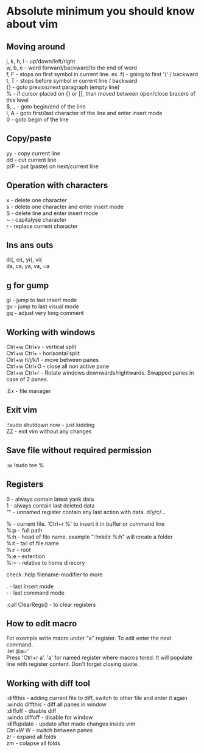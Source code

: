 # Absolute minimum you should know about vim

## Moving around
j, k, h, l - up/down/left/right  
w, b, e - word forward/backward/to the end of word  
f, F - stops on first symbol in current line. ex. f( - going to first '(' / backward  
t, T - stops before symbol in current line / backward  
{} - goto previos/next paragraph (empty line)  
% - if cursor placed on {} or [], than moved between open/close bracers of this level  
$, _ - goto begin/end of the line  
I, A - goto first/last character of the line and enter insert mode  
0 - goto begin of the line  

## Copy/paste
yy - copy current line  
dd - cut current line  
p/P - put (paste) on next/current line  

## Operation with characters
x - delete one character  
s - delete one character and enter insert mode  
S - delete line and enter insert mode  
~ - capitalyse character  
r - replace current character  

## Ins ans outs
di{, ci{, yi{, vi{  
da, ca, ya, va, =a  

## g for gump
gi - jump to last insert mode  
gv - jump to last visual mode  
gq - adjust very long comment  

## Working with windows
Ctrl+w Ctrl+v - vertical split  
Ctrl+w Ctrl+ - horisontal split  
Ctrl+w h/j/k/l - move between panes  
Ctrl+w Ctrl+O - close all non active pane  
Ctrl+w Ctrl+r - Rotate windows downwards/rightwards. Swapped panes in case of 2 panes.

:Ex - file manager  

## Exit vim

:!sudo shutdown now - just kidding  
ZZ - exit vim without any changes  


## Save file without required permission

:w !sudo tee %  

## Registers
0 - always contain latest yank data  
1 - always contain last deleted data  
"" - unnamed register contain any last action with data. d/y/c/...  

% - current file. 'Ctrl+r %' to insert it in buffer or command line  
%:p - full path  
%:h - head of file name. example ":!mkdir %:h" will create a folder  
%:t - tail of file name  
%:r - root  
%:e - extention  
%:~ - relative to home direcory  

check :help filename-modifier to more  

. - last insert mode  
: - last command mode  

:call ClearRegs() - to clear registers  

## How to edit macro
For example write macro under "a" register. To edit enter the next command.  
:let @a='  
Press 'Ctrl+r a'. 'a' for named register where macros tored. It will populate line with register content. Don't forget closing quote.  


## Working with diff tool
:diffthis - adding current file to diff, switch to other file and enter it again  
:windo diffthis - diff all panes in window  
:diffoff - disable diff  
:windo diffoff - disable for window  
:diffupdate - update after made changes inside vim  
Ctrl+W W - switch between panes  
zr - expand all folds  
zm - colapse all folds  

